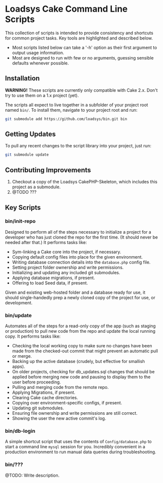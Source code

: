 # Loadsys Cake Command Line Scripts #

This collection of scripts is intended to provide consistency and shortcuts for common project tasks. Key tools are highlighted and described below.

* Most scripts listed below can take a '-h' option as their first argument to output usage information.
* Most are designed to run with few or no arguments, guessing sensible defaults whenever possible.

## Installation ##

**WARNING!** These scripts are currently only compatible with Cake 2.x. Don't try to use them on a 1.x project (yet).

The scripts all expect to live together in a subfolder of your project root named `bin/`. To install them, navigate to your project root and run:

```bash
git submodule add https://github.com/loadsys/bin.git bin
```

## Getting Updates ##

To pull any recent changes to the script library into your project, just run:

```bash
git submodule update
```

## Contributing Improvements ##

1. Checkout a copy of the Loadsys CakePHP-Skeleton, which includes this project as a submodule.
2. @TODO ???


## Key Scripts ##

### bin/init-repo ###

Designed to perform all of the steps necessary to initialize a project for a developer who has just cloned the repo for the first time. (It should never be needed after that.) It performs tasks like: 

* Sym-linking a Cake core into the project, if necessary.
* Copying default config files into place for the given environment.
* Writing database connection details into the `database.php` config file.
* Setting project folder ownership and write permissions.
* Initializing and updating any included git submodules.
* Applying database migrations, if present.
* Offering to load Seed data, if present.

Given and existing web-hosted folder and a database ready for use, it should single-handedly prep a newly cloned copy of the project for use, or development.


### bin/update ###

Automates all of the steps for a read-only copy of the app (such as staging or production) to pull new code from the repo and update the local running copy. It performs tasks like:

* Checking the local working copy to make sure no changes have been made from the checked-out commit that might prevent an automatic pull or merge.
* Backing up the active database (crudely, but effective for smallish apps).
* On older projects, checking for db_updates.sql changes that should be applied before merging new code and pausing to display them to the user before proceeding.
* Pulling and merging code from the remote repo.
* Applying Migrations, if present.
* Clearing Cake cache directories.
* Copying over environment-specific configs, if present.
* Updating git submodules.
* Ensuring file ownership and write permissions are still correct.
* Showing the user the new active commit's log.


### bin/db-login ###
A simple shortcut script that uses the contents of `Config/database.php` to start a command line `mysql` session for you. Incredibly convenient in a production environment to run manual data queries during troubleshooting.


### bin/??? ###
@TODO: Write description.


